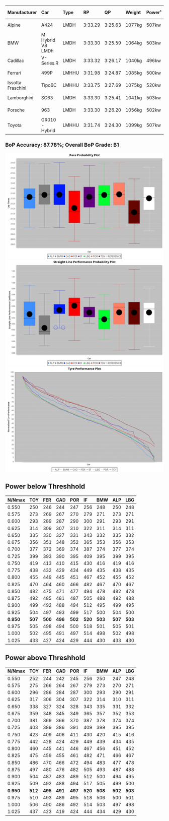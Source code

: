 | Manufacturer      | Car              | Type  | RP      | QP      | Weight | Power¹ | Threshhold | PINC | Power² | E/Stint | AVG Vmax            | FDS    | RDLC | L/Stint | BOP-Grade | ModelAccuracy | ModelPoints | Match%  |
| :---------------- | :--------------- | :---- | :------ | :------ | :----- | :----- | :--------- | :--- | :----- | :------ | :------------------ | :----- | :--- | :------ | :-------- | :------------ | :---------- | :------ |
| Alpine            | A424             | LMDH  | 3:33.29 | 3:25.63 | 1077kg | 507kw  | 210.0kph   | -1%  | 502kw  | 902MJ   | 322.47kph-343.50kph | -      | 0.99 | 12      | ~A1       | 81.46%        | 523         | 97.89%  |
| BMW               | M Hybrid V8 LMDh | LMDH  | 3:33.30 | 3:25.59 | 1064kg | 503kw  | 210.0kph   | 1%   | 508kw  | 891MJ   | 319.57kph-343.75kph | -      | 1.01 | 12      | ~A1       | 98.60%        | 1690        | 97.42%  |
| Cadillac          | V-Series.R       | LMDH  | 3:33.32 | 3:26.17 | 1040kg | 496kw  | 210.0kph   | -1%  | 491kw  | 870MJ   | 318.29kph-343.21kph | -      | 1.02 | 12      | +B1       | 98.38%        | 1765        | 88.76%  |
| Ferrari           | 499P             | LMHHU | 3:31.98 | 3:24.87 | 1085kg | 500kw  | 210.0kph   | -1%  | 495kw  | 884MJ   | 321.16kph-344.05kph | 190kph | 1.01 | 12      | -C1       | 92.24%        | 2247        | 77.98%  |
| Issotta Fraschini | Tipo6C           | LMHHU | 3:33.75 | 3:27.69 | 1075kg | 520kw  | 210.0kph   | 0%   | 520kw  | 922MJ   | 326.22kph-337.13kph | 190kph | 1.03 | 12      | +C1       | 66.67%        | 96          | 78.58%  |
| Lamborghini       | SC63             | LMDH  | 3:33.30 | 3:25.41 | 1041kg | 503kw  | 210.0kph   | 0%   | 503kw  | 884MJ   | 322.28kph-340.98kph | -      | 1.05 | 12      | +B1       | 96.77%        | 419         | 87.66%  |
| Porsche           | 963              | LMDH  | 3:33.30 | 3:26.20 | 1056kg | 502kw  | 210.0kph   | -1%  | 497kw  | 886MJ   | 319.79kph-343.76kph | -      | 1.01 | 12      | ~A1       | 96.81%        | 5438        | 100.00% |
| Toyota            | GR010 - Hybrid   | LMHHU | 3:31.74 | 3:24.30 | 1099kg | 507kw  | 210.0kph   | 1%   | 512kw  | 904MJ   | 319.27kph-351.98kph | 190kph | 1.00 | 12      | -C2       | 86.04%        | 1751        | 73.95%  |

### BoP Accuracy: 87.78%; Overall BoP Grade: B1
![](BOP/WEC2024/LEMANS/DUALSTAGE/IMG/ACOMETHOD.png)
![](BOP/WEC2024/LEMANS/DUALSTAGE/IMG/ACOMETHOD_sp.png)
![](BOP/WEC2024/LEMANS/DUALSTAGE/IMG/ACOMETHOD_tw.png)
## Power below Threshhold
|N/Nmax|TOY|FER|CAD|POR|IF|BMW|ALP|LBG|
|:-|:-|:-|:-|:-|:-|:-|:-|:-|
|0.550|250|246|244|247|256|248|250|248|
|0.575|273|269|267|270|279|271|273|271|
|0.600|293|289|287|290|300|291|293|291|
|0.625|314|309|307|310|322|311|314|311|
|0.650|335|330|327|331|343|332|335|332|
|0.675|356|351|348|352|365|353|356|353|
|0.700|377|372|369|374|387|374|377|374|
|0.725|399|393|390|395|409|395|399|395|
|0.750|419|413|410|415|430|416|419|416|
|0.775|438|432|429|434|449|435|438|435|
|0.800|455|449|445|451|467|452|455|452|
|0.825|470|464|460|466|482|467|470|467|
|0.850|482|475|471|477|494|478|482|478|
|0.875|492|485|481|487|505|488|492|488|
|0.900|499|492|488|494|512|495|499|495|
|0.925|504|497|493|499|517|500|504|500|
|**0.950**|**507**|**500**|**496**|**502**|**520**|**503**|**507**|**503**|
|0.975|505|498|494|500|518|501|505|501|
|1.000|502|495|491|497|514|498|502|498|
|1.025|433|427|424|429|444|430|433|430|

## Power above Threshhold
|N/Nmax|TOY|FER|CAD|POR|IF|BMW|ALP|LBG|
|:-|:-|:-|:-|:-|:-|:-|:-|:-|
|0.550|252|244|242|245|256|250|247|248|
|0.575|275|266|264|267|279|273|270|271|
|0.600|296|286|284|287|300|293|290|291|
|0.625|317|306|304|307|322|314|310|311|
|0.650|338|327|324|328|343|335|331|332|
|0.675|359|348|345|349|365|357|352|353|
|0.700|381|369|366|370|387|378|374|374|
|0.725|403|389|386|391|409|399|395|395|
|0.750|423|409|406|411|430|420|415|416|
|0.775|442|428|424|429|449|439|434|435|
|0.800|460|445|441|446|467|456|451|452|
|0.825|475|459|455|461|482|471|466|467|
|0.850|486|470|466|472|494|483|477|478|
|0.875|497|480|476|482|505|493|487|488|
|0.900|504|487|483|489|512|500|494|495|
|0.925|509|492|488|494|517|505|499|500|
|**0.950**|**512**|**495**|**491**|**497**|**520**|**508**|**502**|**503**|
|0.975|510|493|489|495|518|506|500|501|
|1.000|506|490|486|492|514|503|497|498|
|1.025|437|423|419|424|444|434|429|430|
